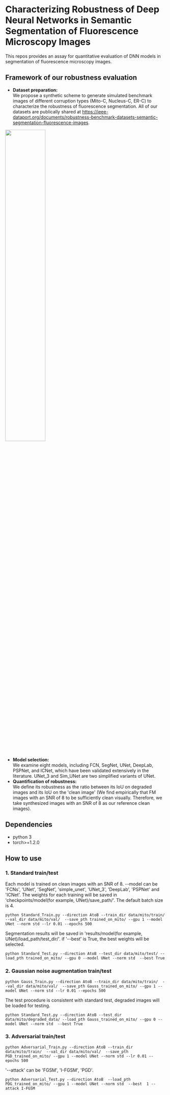 # Characterizing Robustness of Deep Neural Networks in Semantic Segmentation of Fluorescence Microscopy Images
  This repos provides an assay for quantitative evaluation of DNN models in segmentation of fluorescence microscopy images.
## Framework of our robustness evaluation
- **Dataset preparation:**   
We propose a synthetic scheme to generate simulated benchmark images of different corruption types (Mito-C, Nucleus-C, ER-C) to characterize the robustness of fluorescence segmentation. All of our datasets are publically shared at https://ieee-dataport.org/documents/robustness-benchmark-datasets-semantic-segmentation-fluorescence-images.

<img src="https://user-images.githubusercontent.com/55579451/184861879-3fc0881f-662b-481a-b9a2-d868ec47ff47.png" width="50%">

- **Model selection:**  
We examine eight models, including FCN, SegNet, UNet, DeepLab, PSPNet, and ICNet, which have been validated extensively in the literature. UNet_3 and Sim_UNet are two simplified variants of UNet.
- **Quantification of robustness:**  
We define its robustness as the ratio between its IoU on degraded images and its IoU on the 'clean image' (We find empirically that FM images with an SNR of 8 to be sufficiently clean visually. Therefore, we take synthesized images with an SNR of 8 as our reference clean images).
## Dependencies
  - python 3
  - torch>=1.2.0
## How to use
### 1. Standard train/test
Each model is trained on clean images with an SNR of 8. --model can be 'FCNs', 'UNet', 'SegNet', 'simple_unet', 'UNet_3', 'DeepLab', 'PSPNet' and 'ICNet'. The weights for each training  will be saved in 'checkpoints/model(for example, UNet)/save_path/'. The default batch size is 4.

    python Standard_Train.py --direction AtoB --train_dir data/mito/train/  --val_dir data/mito/val/  --save_pth trained_on_mito/ --gpu 1 --model UNet --norm std --lr 0.01 --epochs 500

Segmentation results  will be saved in 'results/model(for example, UNet)/load_path/test_dir/'. if '--best' is True, the best weights will be selected.

    python Standard_Test.py --direction AtoB --test_dir data/mito/test/ --load_pth trained_on_mito/ --gpu 0 --model UNet --norm std  --best True
### 2. Gaussian noise augmentation train/test
    python Gauss_Train.py --direction AtoB --train_dir data/mito/train/  --val_dir data/mito/val/  --save_pth Gauss_trained_on_mito/ --gpu 1 --model UNet --norm std --lr 0.01 --epochs 500
The test procedure is consistent with standard test, degraded images  will be loaded for testing.

    python Standard_Test.py --direction AtoB --test_dir data/mito/degraded_data/ --load_pth Gauss_trained_on_mito/ --gpu 0 --model UNet --norm std  --best True
### 3. Adversarial train/test
    python Adversarial_Train.py --direction AtoB --train_dir data/mito/train/  --val_dir data/mito/val/  --save_pth PGD_trained_on_mito/ --gpu 1 --model UNet --norm std --lr 0.01 --epochs 500
'--attack' can be 'FGSM', 'I-FGSM', 'PGD'.

    python Adversarial_Test.py --direction AtoB  --load_pth PDG_trained_on_mito/ --gpu 1 --model UNet --norm std  --best  1 --attack I-FGSM
